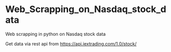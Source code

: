 # Web_Scrapping_on_Nasdaq_stock_data
Web scrapping in python on Nasdaq stock data

Get data via rest api from https://api.iextrading.com/1.0/stock/
